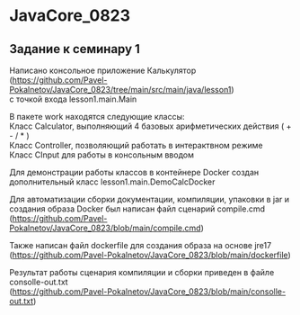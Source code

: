 # JavaCore_0823
## Задание к семинару 1
Написано консольное приложение Калькулятор (https://github.com/Pavel-Pokalnetov/JavaCore_0823/tree/main/src/main/java/lesson1)  
с точкой входа lesson1.main.Main

В пакете work находятся следующие классы:  
Класс Calculator, выполняющий 4 базовых арифметических действия ( + - / * )  
Класс Controller, позволяющий работать в интерактвном режиме  
Класс CInput для работы в консольным вводом  
  
Для демонстрации работы классов в контейнере Docker создан дополнительный класс lesson1.main.DemoCalcDocker 
  
Для автоматизации сборки документации, компиляции, упаковки в jar и создания образа Docker был написан файл сценарий compile.cmd  
(https://github.com/Pavel-Pokalnetov/JavaCore_0823/blob/main/compile.cmd)  
  
Также написан файл dockerfile для создания образа на основе jre17  
(https://github.com/Pavel-Pokalnetov/JavaCore_0823/blob/main/dockerfile)  
  
Результат работы сценария компиляции и сборки приведен в файле consolle-out.txt  
(https://github.com/Pavel-Pokalnetov/JavaCore_0823/blob/main/consolle-out.txt)  
  
